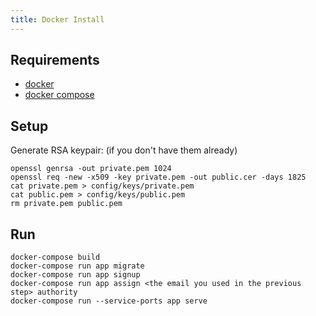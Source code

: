 ```yaml
---
title: Docker Install
---
```


## Requirements

* [docker](https://docs.docker.com/installation/mac)
* [docker compose](https://docs.docker.com/compose/install)

## Setup

Generate RSA keypair: (if you don't have them already)

    openssl genrsa -out private.pem 1024
    openssl req -new -x509 -key private.pem -out public.cer -days 1825
    cat private.pem > config/keys/private.pem
    cat public.pem > config/keys/public.pem
    rm private.pem public.pem

## Run

    docker-compose build
    docker-compose run app migrate
    docker-compose run app signup
    docker-compose run app assign <the email you used in the previous step> authority
    docker-compose run --service-ports app serve
